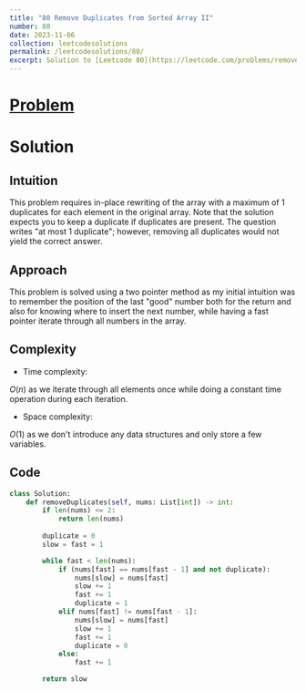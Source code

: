 ```yaml
---
title: "80 Remove Duplicates from Sorted Array II"
number: 80
date: 2023-11-06
collection: leetcodesolutions
permalink: /leetcodesolutions/80/
excerpt: Solution to [Leetcode 80](https://leetcode.com/problems/remove-duplicates-from-sorted-array-ii/description/)
---
```

# [Problem](https://leetcode.com/problems/remove-duplicates-from-sorted-array-ii/description/)

# Solution

## Intuition
<!-- Describe your first thoughts on how to solve this problem. -->
This problem requires in-place rewriting of the array with a maximum of 1 duplicates for each element in the original array. Note that the solution expects you to keep a duplicate if duplicates are present. The question writes "at most 1 duplicate"; however, removing all duplicates would not yield the correct answer.

## Approach
<!-- Describe your approach to solving the problem. -->
This problem is solved using a two pointer method as my initial intuition was to remember the position of the last "good" number both for the return and also for knowing where to insert the next number, while having a fast pointer iterate through all numbers in the array.

## Complexity
- Time complexity:
<!-- Add your time complexity here, e.g. $$O(n)$$ -->
$O(n)$ as we iterate through all elements once while doing a constant time operation during each iteration.
- Space complexity:
<!-- Add your space complexity here, e.g. $$O(n)$$ -->
$O(1)$ as we don't introduce any data structures and only store a few variables.

## Code
```python
class Solution:
    def removeDuplicates(self, nums: List[int]) -> int:
        if len(nums) <= 2:
            return len(nums)
        
        duplicate = 0
        slow = fast = 1

        while fast < len(nums):
            if (nums[fast] == nums[fast - 1] and not duplicate):
                nums[slow] = nums[fast]
                slow += 1
                fast += 1
                duplicate = 1
            elif nums[fast] != nums[fast - 1]:
                nums[slow] = nums[fast]
                slow += 1
                fast += 1 
                duplicate = 0
            else:
                fast += 1

        return slow
```